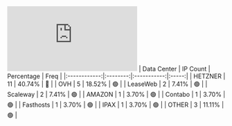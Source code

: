 ![Diagramm](https://github.com/obajay/StateSync-snapshots/blob/main/Projects/AndromedaProtocol/1/README.md)
| Data Center | IP Count | Percentage | Freq |
|:------------:|:--------:|:-----------:|:-----:|
| HETZNER | 11 | 40.74% | 🔴 |
| OVH | 5 | 18.52% | 🟢 |
| LeaseWeb | 2 | 7.41% | 🟢 |
| Scaleway | 2 | 7.41% | 🟢 |
| AMAZON | 1 | 3.70% | 🟢 |
| Contabo | 1 | 3.70% | 🟢 |
| Fasthosts | 1 | 3.70% | 🟢 |
| IPAX | 1 | 3.70% | 🟢 |
| OTHER | 3 | 11.11% | 🟢 |